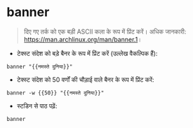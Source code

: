 # banner

> दिए गए तर्क को एक बड़ी ASCII कला के रूप में प्रिंट करें।
> अधिक जानकारी: <https://man.archlinux.org/man/banner.1>।

- टेक्स्ट संदेश को बड़े बैनर के रूप में प्रिंट करें (उल्लेख वैकल्पिक हैं):

`banner "{{नमस्ते दुनिया}}"`

- टेक्स्ट संदेश को 50 वर्णों की चौड़ाई वाले बैनर के रूप में प्रिंट करें:

`banner -w {{50}} "{{नमस्ते दुनिया}}"`

- स्टडिन से पाठ पढ़ें:

`banner`